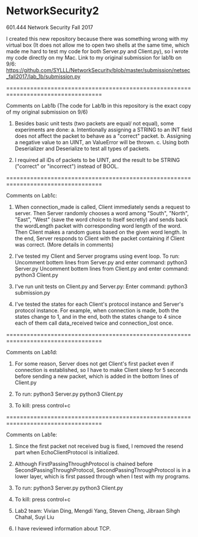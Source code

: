 # NetworkSecurity2
601.444 Network Security Fall 2017

I created this new repository because there was something wrong with my virtual box (It does not allow me to open two shells at the same time, which made me hard to test my code for both Server.py and Client.py), so I wrote my code directly on my Mac. Link to my original submission for lab1b on 9/6: https://github.com/SYLLL/NetworkSecurity/blob/master/submission/netsec_fall2017/lab_1b/submission.py

==================================================================================

Comments on Lab1b (The code for Lab1b in this repository is the exact copy of my original submission on 9/6)

1. Besides basic unit tests (two packets are equal/ not equal), some experiments are done:
    a. Intentionally assigning a STRING to an INT field does not affect the packet to behave as a "correct" packet.
    b. Assigning a negative value to an UINT, an ValueError will be thrown.
    c. Using both Deserializer and Deserialize to test all types of packets.

2. I required all iDs of packets to be UINT, and the result to be STRING ("correct" or "incorrect") instead of BOOL.

==================================================================================

Comments on Lab1c:

1. When connection_made is called, Client immediately sends a request to server.
Then Server randomly chooses a word among "South", "North", "East", "West" (save 
the word choice to itself secretly) and sends back the wordLength packet with 
corresponding word length of the word. Then Client makes a random guess based on the given word length. In the end, Server responds to Client with the packet containing if Client was correct. (More details in comments)

2. I've tested my Client and Server programs using event loop. To run:
    Uncomment bottem lines from Server.py and enter command: python3 Server.py
    Uncomment bottem lines from Client.py and enter command: python3 Client.py
    
3. I've run unit tests on Client.py and Server.py:
    Enter command: python3 submission.py

4. I've tested the states for each Client's protocol instance and Server's 
protocol instance. For example, when connection is made, both the states 
change to 1, and in the end, both the states change to 4 since each of them
call data_received twice and connection_lost once.

==================================================================================

Comments on Lab1d:

1. For some reason, Server does not get Client's first packet even if connection is established, so I have
to make Client sleep for 5 seconds before sending a new packet, which is added in the bottom lines of Client.py

2. To run:
    python3 Server.py
    python3 Client.py

3. To kill:
    press control+c

==================================================================================

Comments on Lab1e:

1. Since the first packet not received bug is fixed, I removed the resend part when EchoClientProtocol is initialized.

2. Although FirstPassingThroughProtocol is chained before SecondPassingThroughProtocol, SecondPassingThroughProtocol is in a lower layer, which is first passed through when I test
with my programs.

3. To run:
    python3 Server.py
    python3 Client.py

4. To kill:
    press control+c

5. Lab2 team: Vivian Ding, Mengdi Yang, Steven Cheng, Jibraan Sihgh Chahal, Suyi Liu

6. I have reviewed information about TCP.